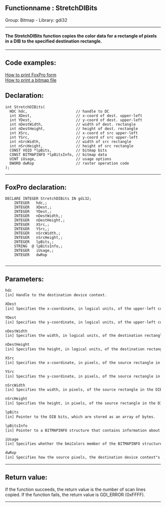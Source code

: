 <link rel="stylesheet" type="text/css" href="../../css/win32api.css">  
<link rel="stylesheet" href="https://cdnjs.cloudflare.com/ajax/libs/font-awesome/4.7.0/css/font-awesome.min.css">

## Functionname : StretchDIBits
Group: Bitmap - Library: gdi32    
***  


#### The StretchDIBits function copies the color data for a rectangle of pixels in a DIB to the specified destination rectangle.
***  


## Code examples:
[How to print FoxPro form](../../samples/sample_158.md)  
[How to print a bitmap file](../../samples/sample_211.md)  

## Declaration:
```foxpro  
int StretchDIBits(
  HDC hdc,                      // handle to DC
  int XDest,                    // x-coord of dest. upper-left
  int YDest,                    // y-coord of dest. upper-left
  int nDestWidth,               // width of dest. rectangle
  int nDestHeight,              // height of dest. rectangle
  int XSrc,                     // x-coord of src upper-left
  int YSrc,                     // y-coord of src upper-left
  int nSrcWidth,                // width of src rectangle
  int nSrcHeight,               // height of src rectangle
  CONST VOID *lpBits,           // bitmap bits
  CONST BITMAPINFO *lpBitsInfo, // bitmap data
  UINT iUsage,                  // usage options
  DWORD dwRop                   // raster operation code
);  
```  
***  


## FoxPro declaration:
```foxpro  
DECLARE INTEGER StretchDIBits IN gdi32;
	INTEGER   hdc,;
	INTEGER   XDest,;
	INTEGER   YDest,;
	INTEGER   nDestWidth,;
	INTEGER   nDestHeight,;
	INTEGER   XSrc,;
	INTEGER   YSrc,;
	INTEGER   nSrcWidth,;
	INTEGER   nSrcHeight,;
	INTEGER   lpBits,;
	STRING  @ lpBitsInfo,;
	INTEGER   iUsage,;
	INTEGER   dwRop
  
```  
***  


## Parameters:
```txt  
hdc
[in] Handle to the destination device context.

XDest
[in] Specifies the x-coordinate, in logical units, of the upper-left corner of the destination rectangle.

YDest
[in] Specifies the y-coordinate, in logical units, of the upper-left corner of the destination rectangle.

nDestWidth
[in] Specifies the width, in logical units, of the destination rectangle.

nDestHeight
[in] Specifies the height, in logical units, of the destination rectangle.

XSrc
[in] Specifies the x-coordinate, in pixels, of the source rectangle in the DIB.

YSrc
[in] Specifies the y-coordinate, in pixels, of the source rectangle in the DIB.

nSrcWidth
[in] Specifies the width, in pixels, of the source rectangle in the DIB.

nSrcHeight
[in] Specifies the height, in pixels, of the source rectangle in the DIB.

lpBits
[in] Pointer to the DIB bits, which are stored as an array of bytes.

lpBitsInfo
[in] Pointer to a BITMAPINFO structure that contains information about the DIB.

iUsage
[in] Specifies whether the bmiColors member of the BITMAPINFO structure was provided and, if so, whether bmiColors contains explicit red, green, blue (RGB) values or indexes.

dwRop
[in] Specifies how the source pixels, the destination device context"s current brush, and the destination pixels are to be combined to form the new image.  
```  
***  


## Return value:
If the function succeeds, the return value is the number of scan lines copied. If the function fails, the return value is GDI_ERROR (0xFFFF).  
***  

